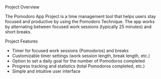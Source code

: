 Project Overview

The Pomodoro App Project is a time management tool that helps users stay focused and productive
by using the Pomodoro Technique. The app works by alternating between focused work sessions 
(typically 25 minutes) and short breaks.

Project Features

- Timer for focused work sessions (Pomodoros) and breaks
- Customizable timer settings (work session length, break length, etc.)
- Option to set a daily goal for the number of Pomodoros completed
- Progress tracking and statistics (total Pomodoros completed, etc.)
- Simple and intuitive user interface
